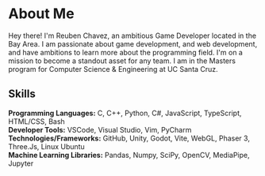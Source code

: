 # About Me

Hey there! I'm Reuben Chavez, an ambitious Game Developer located in the Bay Area. I am passionate about game development, and web development, and have ambitions to learn more about the programming field. I'm on a mission to become a standout asset for any team.
I am in the Masters program for Computer Science & Engineering at UC Santa Cruz.


## Skills

**Programming Languages:** C, C++, Python, C#, JavaScript, TypeScript, HTML/CSS, Bash  
**Developer Tools:** VSCode, Visual Studio, Vim, PyCharm  
**Technologies/Frameworks:** GitHub, Unity, Godot, Vite, WebGL, Phaser 3, Three.Js, Linux Ubuntu  
**Machine Learning Libraries:** Pandas, Numpy, SciPy, OpenCV, MediaPipe, Jupyter


<!--
**timpt0261/timpt0261** is a ✨ _special_ ✨ repository because its `README.md` (this file) appears on your GitHub profile.

Here are some ideas to get you started:

- 🔭 I’m currently working on ...
- 🌱 I’m currently learning ...
- 👯 I’m looking to collaborate on ...
- 🤔 I’m looking for help with ...
- 💬 Ask me about ...
- 📫 How to reach me: ...
- 😄 Pronouns: ...
- ⚡ Fun fact: ...
-->

